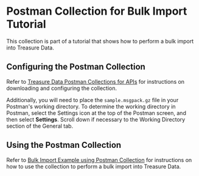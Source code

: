 # Postman Collection for Bulk Import Tutorial
This collection is part of a tutorial that shows how to perform a bulk import into Treasure Data. 

## Configuring the Postman Collection
Refer to [Treasure Data Postman Collections for APIs](https://github.com/treasure-data/TD-API-Documentation-postman-collections#treasure-data-postman-collections-for-apis) for instructions on downloading and configuring the collection.

Additionally, you will need to place the `sample.msgpack.gz` file in your Postman's  working directory. To determine the working directory in Postman, select the Settings icon at the top of the Postman screen, and then select **Settings**. Scroll down if necessary to the Working Directory section of the General tab.

## Using the Postman Collection
Refer to [Bulk Import Example using Postman Collection](https://api-docs.treasuredata.com/en/api/td-api/bulk-import-tutorial/#bulk-import-example-using-postman-collection) for instructions on how to use the collection to perform a bulk import into Treasure Data. 